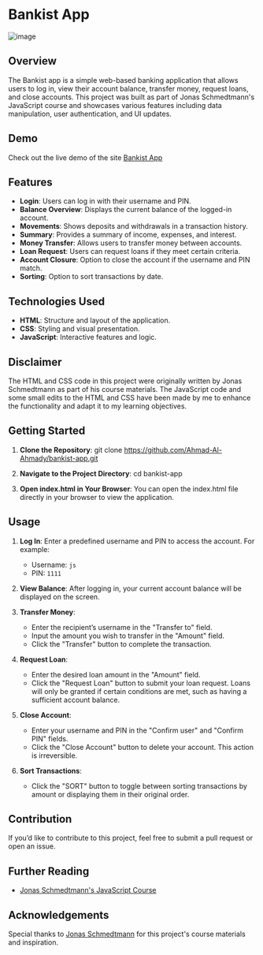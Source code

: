 # Bankist App

![image](https://github.com/user-attachments/assets/a66e7fb1-8788-4986-9a73-3b7d551c0e82)

## Overview

The Bankist app is a simple web-based banking application that allows users to log in, view their account balance, transfer money, request loans, and close accounts. This project was built as part of Jonas Schmedtmann's JavaScript course and showcases various features including data manipulation, user authentication, and UI updates.

## Demo

Check out the live demo of the site [Bankist App](https://bankist-alahmady.netlify.app/)

## Features

- **Login**: Users can log in with their username and PIN.
- **Balance Overview**: Displays the current balance of the logged-in account.
- **Movements**: Shows deposits and withdrawals in a transaction history.
- **Summary**: Provides a summary of income, expenses, and interest.
- **Money Transfer**: Allows users to transfer money between accounts.
- **Loan Request**: Users can request loans if they meet certain criteria.
- **Account Closure**: Option to close the account if the username and PIN match.
- **Sorting**: Option to sort transactions by date.

## Technologies Used

- **HTML**: Structure and layout of the application.
- **CSS**: Styling and visual presentation.
- **JavaScript**: Interactive features and logic.

## Disclaimer

The HTML and CSS code in this project were originally written by Jonas Schmedtmann as part of his course materials. The JavaScript code and some small edits to the HTML and CSS have been made by me to enhance the functionality and adapt it to my learning objectives.

## Getting Started

1. **Clone the Repository**:
   git clone https://github.com/Ahmad-Al-Ahmady/bankist-app.git

2. **Navigate to the Project Directory**:
   cd bankist-app

3. **Open index.html in Your Browser**:
   You can open the index.html file directly in your browser to view the application.

## Usage

1. **Log In**: Enter a predefined username and PIN to access the account. For example:

   - Username: `js`
   - PIN: `1111`

2. **View Balance**: After logging in, your current account balance will be displayed on the screen.

3. **Transfer Money**:

   - Enter the recipient’s username in the "Transfer to" field.
   - Input the amount you wish to transfer in the "Amount" field.
   - Click the "Transfer" button to complete the transaction.

4. **Request Loan**:

   - Enter the desired loan amount in the "Amount" field.
   - Click the "Request Loan" button to submit your loan request. Loans will only be granted if certain conditions are met, such as having a sufficient account balance.

5. **Close Account**:

   - Enter your username and PIN in the "Confirm user" and "Confirm PIN" fields.
   - Click the "Close Account" button to delete your account. This action is irreversible.

6. **Sort Transactions**:
   - Click the "SORT" button to toggle between sorting transactions by amount or displaying them in their original order.

## Contribution

If you’d like to contribute to this project, feel free to submit a pull request or open an issue.

## Further Reading

- [Jonas Schmedtmann's JavaScript Course](https://www.udemy.com/course/the-complete-javascript-course/)

## Acknowledgements

Special thanks to [Jonas Schmedtmann]((https://github.com/jonasschmedtmann)) for this project's course materials and inspiration.
